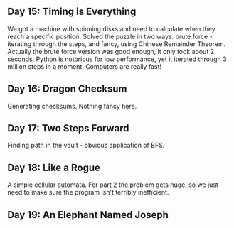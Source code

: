 ## Day 15: Timing is Everything

We got a machine with spinning disks and need to calculate when they reach
a specific position. Solved the puzzle in two ways: brute force - iterating
through the steps, and fancy, using Chinese Remainder Theorem. Actually the
brute force version was good enough, it only took about 2 seconds.
Python is notorious for low performance, yet it iterated through 3 million
steps in a moment. Computers are really fast!

## Day 16: Dragon Checksum

Generating checksums. Nothing fancy here.

## Day 17: Two Steps Forward

Finding path in the vault - obvious application of BFS.

## Day 18: Like a Rogue

A simple cellular automata. For part 2 the problem gets huge,
so we just need to make sure the program isn't terribly inefficient.

## Day 19: An Elephant Named Joseph

